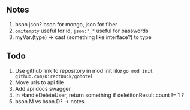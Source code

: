 ## Notes
1. bson json? bson for mongo, json for fiber
2. `omitempty` useful for id, `json:"_"` useful for passwords
3. myVar.(type) -> cast (something like interface?) to type

## Todo
1. Use github link to repository in mod init like `go mod init github.com/DirectDuck/gohotel`
2. Move urls to api file
3. Add api docs swagger
4. In HandleDeleteUser, return something if deletitonResult.count != 1 ?
5. bson.M vs bson.D? -> notes
